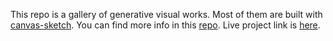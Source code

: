 This repo is a gallery of generative visual works. Most of them are built with [canvas-sketch](https://github.com/mattdesl/canvas-sketch). You can find more info in this [repo](https://github.com/byjoohyunpark/generative-art-canvas-sketch).
Live project link is [here](https://byjoohyunpark.github.io/generative-art/).
